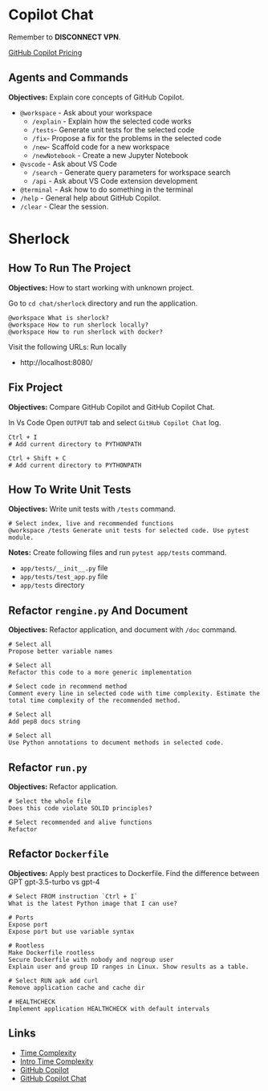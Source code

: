 # Copilot Chat

Remember to **DISCONNECT VPN**.

[GitHub Copilot Pricing](https://github.com/features/copilot/plans)

## Agents and Commands

**Objectives:** Explain core concepts of GitHub Copilot.

* `@workspace` - Ask about your workspace
	* `/explain` - Explain how the selected code works
	* `/tests`- Generate unit tests for the selected code
	* `/fix`- Propose a fix for the problems in the selected code
	* `/new`- Scaffold code for a new workspace
	* `/newNotebook` - Create a new Jupyter Notebook
* `@vscode` - Ask about VS Code
	* `/search` - Generate query parameters for workspace search
	* `/api` - Ask about VS Code extension development
* `@terminal` - Ask how to do something in the terminal
* `/help` - General help about GitHub Copilot.
* `/clear` - Clear the session.

# Sherlock

## How To Run The Project

**Objectives:** How to start working with unknown project.

Go to `cd chat/sherlock` directory and run the application.

```
@workspace What is sherlock?
@workspace How to run sherlock locally?
@workspace How to run sherlock with docker?
```

Visit the following URLs: Run locally

- http://localhost:8080/

## Fix Project

**Objectives:** Compare GitHub Copilot and GitHub Copilot Chat.

In Vs Code Open `OUTPUT` tab and select `GitHub Copilot Chat` log.

```
Ctrl + I
# Add current directory to PYTHONPATH

Ctrl + Shift + C
# Add current directory to PYTHONPATH
```

## How To Write Unit Tests

**Objectives:** Write unit tests with `/tests` command.

```
# Select index, live and recommended functions
@workspace /tests Generate unit tests for selected code. Use pytest module.
```

**Notes:** Create following files and run `pytest app/tests` command.
- `app/tests/__init__.py` file
- `app/tests/test_app.py` file
- `app/tests` directory

## Refactor `rengine.py` And Document

**Objectives:** Refactor application, and document with `/doc` command.

```
# Select all
Propose better variable names

# Select all
Refactor this code to a more generic implementation

# Select code in recommend method
Comment every line in selected code with time complexity. Estimate the total time complexity of the recommended method.

# Select all
Add pep8 docs string

# Select all
Use Python annotations to document methods in selected code.
```

## Refactor `run.py`

**Objectives:** Refactor application.

```
# Select the whole file
Does this code violate SOLID principles?

# Select recommended and alive functions
Refactor
```

## Refactor `Dockerfile`

**Objectives:** Apply best practices to Dockerfile. Find the difference between GPT gpt-3.5-turbo vs gpt-4

```
# Select FROM instruction `Ctrl + I`
What is the latest Python image that I can use?

# Ports
Expose port
Expose port but use variable syntax

# Rootless
Make Dockerfile rootless
Secure Dockerfile with nobody and nogroup user
Explain user and group ID ranges in Linux. Show results as a table.

# Select RUN apk add curl
Remove application cache and cache dir

# HEALTHCHECK
Implement application HEALTHCHECK with default intervals
```

## Links

- [Time Complexity](https://www.desmos.com/calculator/xpfyjl1lbn)
- [Intro Time Complexity](https://victoria.dev/blog/a-coffee-break-introduction-to-time-complexity-of-algorithms/)
- [GitHub Copilot](https://docs.github.com/en/copilot/configuring-github-copilot/configuring-github-copilot-in-your-environment?tool=vscode)
- [GitHub Copilot Chat](https://learn.microsoft.com/en-us/visualstudio/ide/visual-studio-github-copilot-chat?view=vs-2022)
